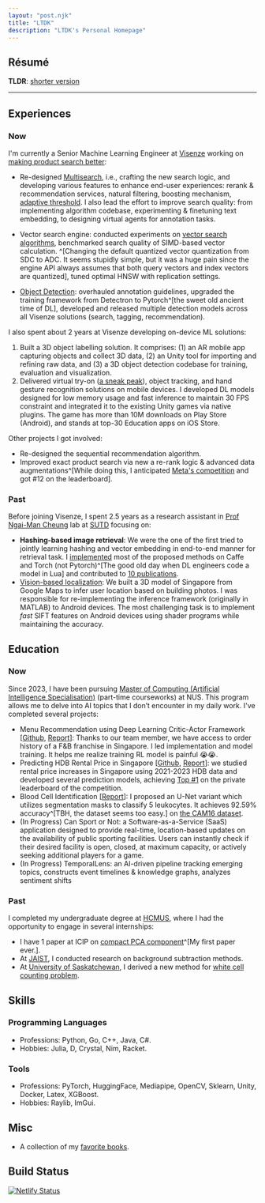 ```yaml
---
layout: "post.njk"
title: "LTDK"
description: "LTDK's Personal Homepage"
---
```


## Résumé

**TLDR**: [shorter version](/assets/cv.pdf)

---

## Experiences

### Now

I'm currently a Senior Machine Learning Engineer at [Visenze](https://www.visenze.com/) working on [making product search better](https://github.com/dangkhoasdc/awesome-vector-database):
- Re-designed [Multisearch](https://www.visenze.com/discovery-suite/modules/multi-search/), i.e., crafting the new search logic, and developing various features to enhance end-user experiences: rerank & recommendation services, natural filtering, boosting mechanism, [adaptive threshold](/posts/adaptive_threshold/). 
I also lead the effort to improve search quality: from implementing algorithm codebase, experimenting & finetuning text embedding, to designing virtual agents for annotation tasks.

- Vector search engine: conducted experiments on [vector search algorithms](https://github.com/dangkhoasdc/awesome-vector-database), benchmarked search quality of SIMD-based vector calculation. ^[Changing the default quantized vector quantization from SDC to ADC. It seems stupidly simple, but it was a huge pain since the engine API always assumes that both query vectors and index vectors are quantized], tuned optimal HNSW with replication settings.
- [Object Detection](/detect): overhauled annotation guidelines, upgraded the training framework from Detectron to Pytorch^[the sweet old ancient time of DL], developed and released multiple detection models across all Visenze solutions (search, tagging, recommendation).

I also spent about 2 years at Visenze developing on-device ML solutions:

1. Built a 3D object labelling solution. It comprises: (1) an AR mobile app capturing objects and collect 3D data, (2) an Unity tool for importing and refining raw data, and (3) a 3D object detection codebase for training, evaluation and visualization.
2. Delivered virtual try-on ([a sneak peak](https://www.youtube.com/shorts/SMwoToz2V54)), object tracking, and hand gesture recognition solutions on mobile devices.
I developed DL models designed for low memory usage and fast inference to maintain 30 FPS constraint and integrated it to the existing Unity games via native plugins.
The game has more than 10M downloads on Play Store (Android), and stands at top-30 Education apps on iOS Store.

Other projects I got involved:

- Re-designed the sequential recommendation algorithm.
- Improved exact product search via new a re-rank logic & advanced data augmentations^[While doing this, I anticipated [Meta's competition](https://www.drivendata.org/competitions/80/competition-image-similarity-2-dev/leaderboard/) and got #12 on the leaderboard].

### Past

Before joining Visenze, I spent 2.5 years as a research assistant in [Prof Ngai-Man Cheung](https://sites.google.com/site/mancheung0407/) lab at [SUTD](https://www.sutd.edu.sg/) focusing on:
- **Hashing-based image retrieval**: We were the one of the first tried to jointly learning hashing and vector embedding in end-to-end manner for retrieval task. I [implemented](https://github.com/dangkhoasdc/sah) most of the proposed methods on Caffe and Torch (not Pytorch)^[The good old day when DL engineers code a model in Lua] and contributed to [10 publications](https://scholar.google.com/citations?user=jdYVIZwAAAAJ&hl=en).
- [Vision-based localization](https://temasek-labs.sutd.edu.sg/research/tl-projects-completed/telamon-urban-area-scene-based-localization-usbl/): We built a 3D model of Singapore from Google Maps to infer user location based on building photos.
I was responsible for re-implementing the inference framework (originally in MATLAB) to Android devices.
The most challenging task is to implement *fast* SIFT features on Android devices using shader programs while maintaining the accuracy.

## Education

### Now

Since 2023, I have been pursuing [Master of Computing (Artificial Intelligence Specialisation)](https://www.comp.nus.edu.sg/programmes/pg/mai/) (part-time courseworks) at NUS. 
This program allows me to delve into AI topics that I don’t encounter in my daily work. I've completed several projects:
- Menu Recommendation using Deep Learning Critic-Actor Framework [[Github](https://github.com/CS5446-BCKR/RLRS), [Report](/assets/docs/CS5446.pdf)]: Thanks to our team member, we have access to order history of a F&B franchise in Singapore. I led implementation and model training. It helps me realize training RL model is painful :sob::sob:.
- Predicting HDB Rental Price in Singapore [[Github](https://github.com/cs5228-group-1/cs5228-final-project), [Report](/assets/docs/CS5228.pdf)]: we studied rental price increases in Singapore using 2021-2023 HDB data and developed several prediction models, achieving [Top #1](https://www.kaggle.com/competitions/cs5228-2310-final-project/leaderboard?) on the private leaderboard of the competition.
- Blood Cell Identification [[Report](/assets/docs/CS5242.pdf)]: I proposed an U-Net variant which utilizes segmentation masks to classify 5 leukocytes. It achieves 92.59% accuracy^[TBH, the dataset seems too easy.] on [the CAM16 dataset](https://camelyon16.grand-challenge.org/Data/).
- (In Progress) Can Sport or Not: a Software-as-a-Service (SaaS) application designed to provide real-time, location-based updates on the availability of public sporting facilities. Users can instantly check if their desired facility is open, closed, at maximum capacity, or actively seeking additional players for a game.
- (In Progress) TemporalLens: an AI-driven pipeline tracking emerging topics, constructs event timelines & knowledge graphs, analyzes sentiment shifts


### Past

I completed my undergraduate degree at [HCMUS](https://en.hcmus.edu.vn/), where I had the opportunity to engage in several internships:

- I have 1 paper at ICIP on [compact PCA component](https://projet.liris.cnrs.fr/imagine/pub/proceedings/ICIP-2014/Papers/1569902105.pdf)^[My first paper ever.].
- At [JAIST](https://www.jaist.ac.jp/english/), I conducted research on background subtraction methods. 
- At [University of Saskatchewan](https://www.usask.ca/), I derived a new method for [white cell counting problem](https://github.com/dangkhoasdc/CellCounter).

## Skills 
### Programming Languages
- Professions: Python, Go, C++, Java, C#.
- Hobbies: Julia, D, Crystal, Nim, Racket.

### Tools
- Professions: PyTorch, HuggingFace, Mediapipe, OpenCV, Sklearn, Unity, Docker, Latex, XGBoost.
- Hobbies: Raylib, ImGui. 

## Misc

- A collection of my [favorite books](books).

## Build Status
[![Netlify Status](https://api.netlify.com/api/v1/badges/a50de616-5c47-410a-84ec-c06112a7154f/deploy-status)](https://app.netlify.com/sites/ltdk-me/deploys)
